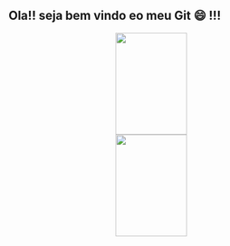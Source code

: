 ## Ola!! seja bem vindo eo meu Git 😄 !!!

<div align="center">  
  <a href="https://github.com/JuanLacorteDev">
  <img height="180em" width="50%" src="https://github-readme-stats.vercel.app/api?username=JuanLacorteDev&show_icons=true&theme=dracula&include_all_commits=true&count_private=true"/>
  <img height="180em" width="50%" src="https://github-readme-stats.vercel.app/api/top-langs/?username=JuanLacorteDev&layout=compact&langs_count=7&theme=dracula"/>
</div>
